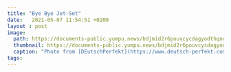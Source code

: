```yaml
---
title: "Bye Bye Jet-Set"
date:   2021-05-07 11:54:51 +0200
layout : post
image: 
  path: https://documents-public.yumpu.news/bdjmid2r6pouvcycdagyodthqno6dugb/e254f7825bed9ba20f1642644163940a/62306a432b524878713059526e754257416b582b38673d3d/7847636e473245654c326355694667386449706d6d673d3d.jpg
  thumbnail: https://documents-public.yumpu.news/bdjmid2r6pouvcycdagyodthqno6dugb/e254f7825bed9ba20f1642644163940a/62306a432b524878713059526e754257416b582b38673d3d/7847636e473245654c326355694667386449706d6d673d3d.jpg
  caption: "Photo from [DEutschPerfekt](https://www.deutsch-perfekt.com/)"
tags:
---
```




